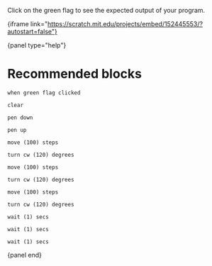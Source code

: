 Click on the green flag to see the expected output of your program.

{iframe link="https://scratch.mit.edu/projects/embed/152445553/?autostart=false"}

{panel type="help"}

# Recommended blocks

<pre><code class="scratch:split:random">when green flag clicked
</code></pre>

<pre><code class="scratch:split:random">clear

pen down

pen up
</code></pre>

<pre><code class="scratch:split:random">move (100) steps

turn cw (120) degrees

move (100) steps

turn cw (120) degrees

move (100) steps

turn cw (120) degrees
</code></pre>

<pre><code class="scratch:split:random">wait (1) secs

wait (1) secs

wait (1) secs
</code></pre>

{panel end}